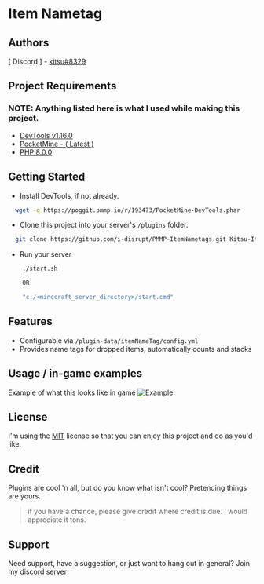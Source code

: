 
# Item Nametag


## Authors

[ Discord ] - [kitsu#8329](https://discord.com/users/940005540598276177)


## Project Requirements
### NOTE: Anything listed here is what I used while making this project.
 - [DevTools v1.16.0](https://poggit.pmmp.io/p/DevTools/1.16.0)
 - [PocketMine  - ( Latest )](https://pocketmine.net/)
 - [PHP 8.0.0](https://php.net/)


## Getting Started


- Install DevTools, if not already.
```bash
  wget -q https://poggit.pmmp.io/r/193473/PocketMine-DevTools.phar
```

- Clone this project into your server's `/plugins` folder.
```bash
  git clone https://github.com/i-disrupt/PMMP-ItemNametags.git Kitsu-ItemNametags
```

- Run your server
```cmd title="cmd"
    ./start.sh

    OR

    "c:/<minecraft_server_directory>/start.cmd"
```
## Features

- Configurable via `/plugin-data/itemNameTag/config.yml`
- Provides name tags for dropped items, automatically counts and stacks


## Usage / in-game examples


Example of what this looks like in game
![Example](https://media.discordapp.net/attachments/477420850019041280/1063955232196927569/image.png)

## License
I'm using the
[MIT](https://choosealicense.com/licenses/mit/)
license so that you can enjoy this project and do as you'd like.


## Credit

Plugins are cool 'n all, but do you know what isn't cool? Pretending things are yours. 
> if you have a chance, please give credit where credit is due. I would appreciate it tons.


## Support

Need support, have a suggestion, or just want to hang out in general? Join my [discord server](https://discord.gg/bnJkRTrJw9)
